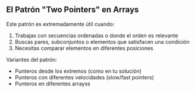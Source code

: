 ## El Patrón "Two Pointers" en Arrays

Este patrón es extremadamente útil cuando:

1. Trabajas con secuencias ordenadas o donde el orden es relevante
2. Buscas pares, subconjuntos o elementos que satisfacen una condición
3. Necesitas comparar elementos en diferentes posiciones

Variantes del patrón:

* Punteros desde los extremos (como en tu solución)
* Punteros con diferentes velocidades (slow/fast pointers)
* Punteros en diferentes arrayss